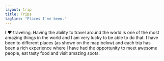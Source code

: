 ```yaml
---
layout: trip
title: Trips
tagline: "Places I've been."
---
```


I &hearts; traveling. Having the ability to travel around the world is one of
the most amazing things in the world and I am very lucky to be able to do that.
I have been to different places (as shown on the map below) and each trip has
been a rich experience where I have had the opportunity to meet awesome people,
eat tasty food and visit amazing spots.
